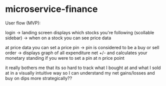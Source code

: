 # microservice-finance

User flow (MVP): 

login -> landing screen displays which stocks you're following (scollable sidebar) -> when on a stock you can see price data

at price data you can set a price pin -> pin is considered to be a buy or sell order -> displays graph of all expenditure net +/- and calculates your monetary standing if you were to set a pin at n price point

it really bothers me that its so hard to track what I bought at and what I sold at in a visually intuitive way so I can understand my net gains/losses and buy on dips more strategically??
